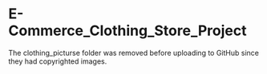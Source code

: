 # E-Commerce_Clothing_Store_Project
The clothing_picturse folder was removed before uploading to GitHub since they had copyrighted images.
